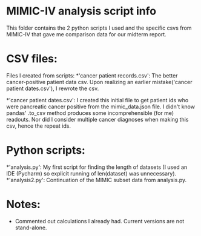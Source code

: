 # MIMIC-IV analysis script info
This folder contains the 2 python scripts I used and the specific csvs from MIMIC-IV that gave me comparison data for our midterm report.
# CSV files:
Files I created from scripts:
*'cancer patient records.csv': The better cancer-positive patient data csv. Upon realizing an earlier mistake('cancer patient dates.csv'), I rewrote the csv.

*'cancer patient dates.csv': I created this initial file to get patient ids who were pancreatic cancer positive from the mimic_data.json file. I didn't know pandas' .to_csv method produces some incomprehensible (for me) readouts. Nor did I consider multiple cancer diagnoses when making this csv, hence the repeat ids.



# Python scripts:
*'analysis.py': My first script for finding the length of datasets (I used an IDE (Pycharm) so explicit running of len(dataset) was unnecessary).
*'analysis2.py': Continuation of the MIMIC subset data from analysis.py. 
# Notes:
* Commented out calculations I already had. Current versions are not stand-alone.
